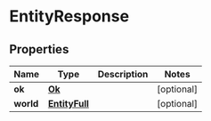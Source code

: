 
# EntityResponse

## Properties
Name | Type | Description | Notes
------------ | ------------- | ------------- | -------------
**ok** | [**Ok**](Ok.md) |  |  [optional]
**world** | [**EntityFull**](EntityFull.md) |  |  [optional]



